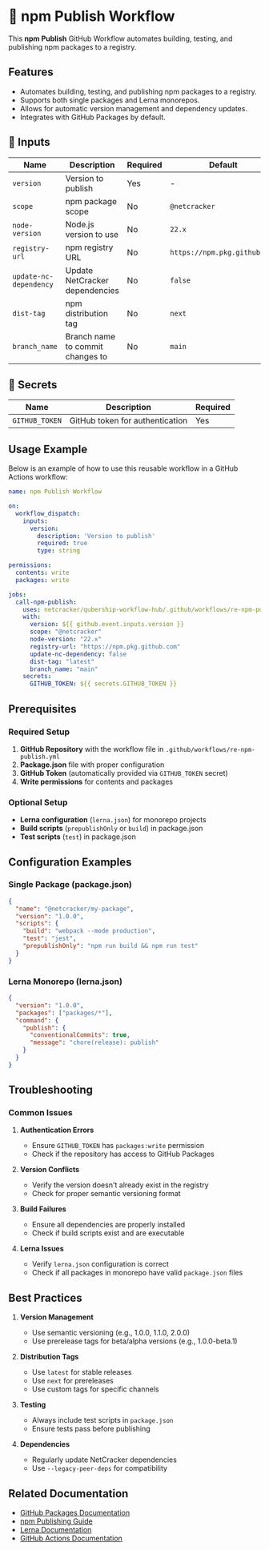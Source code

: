 # 🚀 npm Publish Workflow

This **npm Publish** GitHub Workflow automates building, testing, and publishing npm packages to a registry.

## Features

- Automates building, testing, and publishing npm packages to a registry.
- Supports both single packages and Lerna monorepos.
- Allows for automatic version management and dependency updates.
- Integrates with GitHub Packages by default.

## 📌 Inputs

| Name                  | Description                              | Required | Default                  |
| --------------------- | ---------------------------------------- | -------- | ------------------------ |
| `version`             | Version to publish                       | Yes      | -                        |
| `scope`               | npm package scope                        | No       | `@netcracker`            |
| `node-version`        | Node.js version to use                   | No       | `22.x`                   |
| `registry-url`        | npm registry URL                         | No       | `https://npm.pkg.github.com` |
| `update-nc-dependency`| Update NetCracker dependencies           | No       | `false`                  |
| `dist-tag`            | npm distribution tag                     | No       | `next`                   |
| `branch_name`         | Branch name to commit changes to         | No       | `main`                   |

## 📌 Secrets

| Name             | Description                              | Required |
| ---------------- | ---------------------------------------- | -------- |
| `GITHUB_TOKEN`   | GitHub token for authentication          | Yes      |

## Usage Example

Below is an example of how to use this reusable workflow in a GitHub Actions workflow:

```yaml
name: npm Publish Workflow

on:
  workflow_dispatch:
    inputs:
      version:
        description: 'Version to publish'
        required: true
        type: string

permissions:
  contents: write
  packages: write

jobs:
  call-npm-publish:
    uses: netcracker/qubership-workflow-hub/.github/workflows/re-npm-publish.yml@main
    with:
      version: ${{ github.event.inputs.version }}
      scope: "@netcracker"
      node-version: "22.x"
      registry-url: "https://npm.pkg.github.com"
      update-nc-dependency: false
      dist-tag: "latest"
      branch_name: "main"
    secrets:
      GITHUB_TOKEN: ${{ secrets.GITHUB_TOKEN }}
```

## Prerequisites

### Required Setup

1. **GitHub Repository** with the workflow file in `.github/workflows/re-npm-publish.yml`
2. **Package.json** file with proper configuration
3. **GitHub Token** (automatically provided via `GITHUB_TOKEN` secret)
4. **Write permissions** for contents and packages

### Optional Setup

- **Lerna configuration** (`lerna.json`) for monorepo projects
- **Build scripts** (`prepublishOnly` or `build`) in package.json
- **Test scripts** (`test`) in package.json

## Configuration Examples

### Single Package (package.json)

```json
{
  "name": "@netcracker/my-package",
  "version": "1.0.0",
  "scripts": {
    "build": "webpack --mode production",
    "test": "jest",
    "prepublishOnly": "npm run build && npm run test"
  }
}
```

### Lerna Monorepo (lerna.json)

```json
{
  "version": "1.0.0",
  "packages": ["packages/*"],
  "command": {
    "publish": {
      "conventionalCommits": true,
      "message": "chore(release): publish"
    }
  }
}
```

## Troubleshooting

### Common Issues

1. **Authentication Errors**
   - Ensure `GITHUB_TOKEN` has `packages:write` permission
   - Check if the repository has access to GitHub Packages

2. **Version Conflicts**
   - Verify the version doesn't already exist in the registry
   - Check for proper semantic versioning format

3. **Build Failures**
   - Ensure all dependencies are properly installed
   - Check if build scripts exist and are executable

4. **Lerna Issues**
   - Verify `lerna.json` configuration is correct
   - Check if all packages in monorepo have valid `package.json` files

## Best Practices

1. **Version Management**
   - Use semantic versioning (e.g., 1.0.0, 1.1.0, 2.0.0)
   - Use prerelease tags for beta/alpha versions (e.g., 1.0.0-beta.1)

2. **Distribution Tags**
   - Use `latest` for stable releases
   - Use `next` for prereleases
   - Use custom tags for specific channels

3. **Testing**
   - Always include test scripts in `package.json`
   - Ensure tests pass before publishing

4. **Dependencies**
   - Regularly update NetCracker dependencies
   - Use `--legacy-peer-deps` for compatibility

## Related Documentation

- [GitHub Packages Documentation](https://docs.github.com/en/packages)
- [npm Publishing Guide](https://docs.npmjs.com/packages-and-modules/contributing-packages-to-the-registry)
- [Lerna Documentation](https://lerna.js.org/)
- [GitHub Actions Documentation](https://docs.github.com/en/actions)
